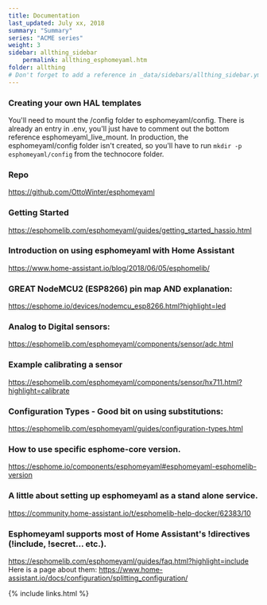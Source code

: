 ```yaml
---
title: Documentation 
last_updated: July xx, 2018
summary: "Summary"
series: "ACME series"
weight: 3
sidebar: allthing_sidebar
    permalink: allthing_esphomeyaml.htm
folder: allthing
# Don't forget to add a reference in _data/sidebars/allthing_sidebar.yml and/or _data/topnav.yml 
---
```


### Creating your own HAL templates
You'll need to mount the /config folder to esphomeyaml/config. There is already 
an entry in .env, you'll just have to comment out the bottom reference esphomeyaml_live_mount. 
In production, the esphomeyaml/config folder isn't created, so you'll have to run ```mkdir -p esphomeyaml/config``` 
from the technocore folder. 

### Repo
https://github.com/OttoWinter/esphomeyaml

### Getting Started
https://esphomelib.com/esphomeyaml/guides/getting_started_hassio.html

### Introduction on using esphomeyaml with Home Assistant
https://www.home-assistant.io/blog/2018/06/05/esphomelib/

### GREAT NodeMCU2 (ESP8266) pin map AND explanation:
https://esphome.io/devices/nodemcu_esp8266.html?highlight=led

### Analog to Digital sensors: 
https://esphomelib.com/esphomeyaml/components/sensor/adc.html

### Example calibrating a sensor
https://esphomelib.com/esphomeyaml/components/sensor/hx711.html?highlight=calibrate

### Configuration Types - Good bit on using substitutions:
https://esphomelib.com/esphomeyaml/guides/configuration-types.html

### How to use specific esphome-core version.
https://esphome.io/components/esphomeyaml#esphomeyaml-esphomelib-version

### A little about setting up esphomeyaml as a stand alone service.
https://community.home-assistant.io/t/esphomelib-help-docker/62383/10

### Esphomeyaml supports most of Home Assistant's !directives (!include, !secret... etc.). 
https://esphomelib.com/esphomeyaml/guides/faq.html?highlight=include
Here is a page about them:
https://www.home-assistant.io/docs/configuration/splitting_configuration/

{% include links.html %}
